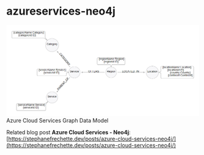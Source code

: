 # azureservices-neo4j

![alt tag](https://raw.githubusercontent.com/sfrechette/azureservices-neo4j/master/graphmodel_azureservices.png)
Azure Cloud Services Graph Data Model

Related blog post **Azure Cloud Services - Neo4j**: [https://stephanefrechette.dev/posts/azure-cloud-services-neo4j/](https://stephanefrechette.dev/posts/azure-cloud-services-neo4j/)

